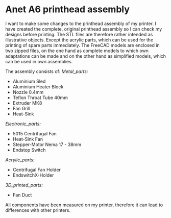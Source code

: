 Anet A6 printhead assembly
==========================

I want to make some changes to the printhead assembly of my printer. I have created the complete, original printhead assembly so I can check my designs before printing. The STL files are therefore rather intended as illustrative objects. Except the acrylic parts, which can be used for the printing of spare parts immediately.
The FreeCAD models are enclosed in two zipped files, on the one hand as complete models to which own adaptations can be made and on the other hand as simplified models, which can be used in own assemblies.

The assembly consists of:
_Metal_parts:_
* Aluminium Sled
* Aluminium Heater Block
* Nozzle 0.4mm
* Teflon Throat Tube 40mm
* Extruder MK8
* Fan Grill
* Heat-Sink

_Electronic_parts:_
* 5015 Centrifugal Fan
* Heat-Sink Fan
* Stepper-Motor Nema 17 - 38mm
* Endstop Switch

_Acrylic_parts:_
* Centrifugal Fan Holder
* EndswitchX-Holder

_3D_printed_parts:_
* Fan Duct

All components have been measured on my printer, therefore it can lead to differences with other printers. 
